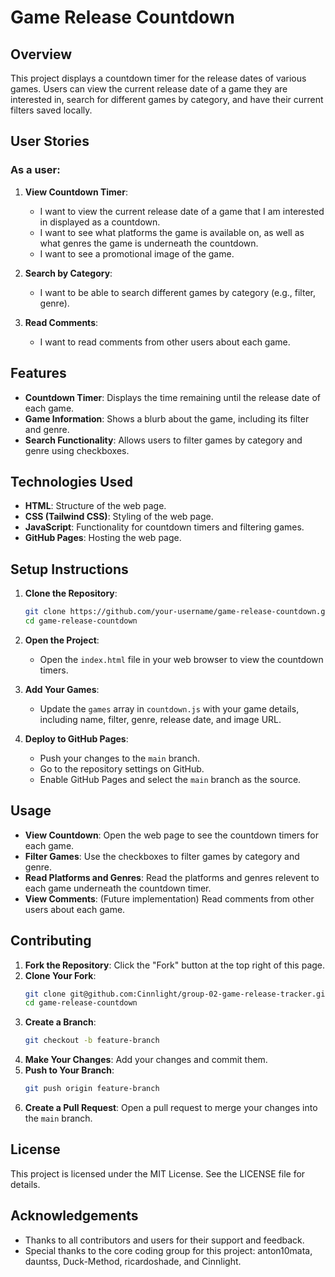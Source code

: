 # Game Release Countdown

## Overview
This project displays a countdown timer for the release dates of various games. Users can view the current release date of a game they are interested in, search for different games by category, and have their current filters saved locally.

## User Stories
### As a user:
1. **View Countdown Timer**:
    - I want to view the current release date of a game that I am interested in displayed as a countdown.
    - I want to see what platforms the game is available on, as well as what genres the game is underneath the countdown.
    - I want to see a promotional image of the game.

2. **Search by Category**:
    - I want to be able to search different games by category (e.g., filter, genre).

3. **Read Comments**:
    - I want to read comments from other users about each game.

## Features
- **Countdown Timer**: Displays the time remaining until the release date of each game.
- **Game Information**: Shows a blurb about the game, including its filter and genre.
- **Search Functionality**: Allows users to filter games by category and genre using checkboxes.

## Technologies Used
- **HTML**: Structure of the web page.
- **CSS (Tailwind CSS)**: Styling of the web page.
- **JavaScript**: Functionality for countdown timers and filtering games.
- **GitHub Pages**: Hosting the web page.

## Setup Instructions
1. **Clone the Repository**:
    ```bash
    git clone https://github.com/your-username/game-release-countdown.git
    cd game-release-countdown
    ```

2. **Open the Project**:
    - Open the `index.html` file in your web browser to view the countdown timers.

3. **Add Your Games**:
    - Update the `games` array in `countdown.js` with your game details, including name, filter, genre, release date, and image URL.

4. **Deploy to GitHub Pages**:
    - Push your changes to the `main` branch.
    - Go to the repository settings on GitHub.
    - Enable GitHub Pages and select the `main` branch as the source.

## Usage
- **View Countdown**: Open the web page to see the countdown timers for each game.
- **Filter Games**: Use the checkboxes to filter games by category and genre.
- **Read Platforms and Genres**: Read the platforms and genres relevent to each game underneath the countdown timer.
- **View Comments**: (Future implementation) Read comments from other users about each game.

## Contributing
1. **Fork the Repository**: Click the "Fork" button at the top right of this page.
2. **Clone Your Fork**:
    ```bash
    git clone git@github.com:Cinnlight/group-02-game-release-tracker.git
    cd game-release-countdown
    ```
3. **Create a Branch**:
    ```bash
    git checkout -b feature-branch
    ```
4. **Make Your Changes**: Add your changes and commit them.
5. **Push to Your Branch**:
    ```bash
    git push origin feature-branch
    ```
6. **Create a Pull Request**: Open a pull request to merge your changes into the `main` branch.

## License
This project is licensed under the MIT License. See the LICENSE file for details.

## Acknowledgements
- Thanks to all contributors and users for their support and feedback.
- Special thanks to the core coding group for this project: anton10mata, dauntss, Duck-Method, ricardoshade, and Cinnlight.
